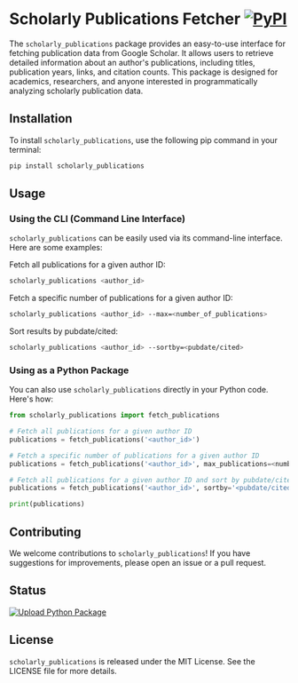 # Scholarly Publications Fetcher  [![PyPI](https://img.shields.io/pypi/v/scholarly_publications?color=blue)](https://pypi.org/project/scholarly_publications)

The `scholarly_publications` package provides an easy-to-use interface for fetching publication data from Google Scholar. It allows users to retrieve detailed information about an author's publications, including titles, publication years, links, and citation counts. This package is designed for academics, researchers, and anyone interested in programmatically analyzing scholarly publication data.

## Installation

To install `scholarly_publications`, use the following pip command in your terminal:

```bash
pip install scholarly_publications
```

## Usage

### Using the CLI (Command Line Interface)

`scholarly_publications` can be easily used via its command-line interface. Here are some examples:

Fetch all publications for a given author ID:
```bash
scholarly_publications <author_id>
```

Fetch a specific number of publications for a given author ID:
```bash
scholarly_publications <author_id> --max=<number_of_publications>
```

Sort results by pubdate/cited:
```bash
scholarly_publications <author_id> --sortby=<pubdate/cited>
```

### Using as a Python Package

You can also use `scholarly_publications` directly in your Python code. Here's how:

```python
from scholarly_publications import fetch_publications

# Fetch all publications for a given author ID
publications = fetch_publications('<author_id>')

# Fetch a specific number of publications for a given author ID
publications = fetch_publications('<author_id>', max_publications=<number_of_publications>)

# Fetch all publications for a given author ID and sort by pubdate/cited
publications = fetch_publications('<author_id>', sortby='<pubdate/cited>')

print(publications)
```

## Contributing

We welcome contributions to `scholarly_publications`! If you have suggestions for improvements, please open an issue or a pull request.

## Status

[![Upload Python Package](https://github.com/ezefranca/scholarly_publications/actions/workflows/workflow.yml/badge.svg)](https://github.com/ezefranca/scholarly_publications/actions/workflows/workflow.yml)


## License

`scholarly_publications` is released under the MIT License. See the LICENSE file for more details.
